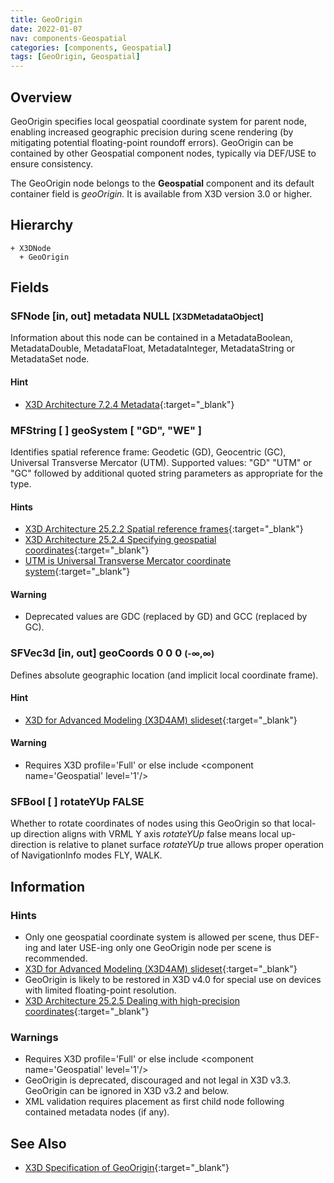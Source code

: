 ```yaml
---
title: GeoOrigin
date: 2022-01-07
nav: components-Geospatial
categories: [components, Geospatial]
tags: [GeoOrigin, Geospatial]
---
```

<style>
.post h3 {
  word-spacing: 0.2em;
}
</style>

## Overview

GeoOrigin specifies local geospatial coordinate system for parent node, enabling increased geographic precision during scene rendering (by mitigating potential floating-point roundoff errors). GeoOrigin can be contained by other Geospatial component nodes, typically via DEF/USE to ensure consistency.

The GeoOrigin node belongs to the **Geospatial** component and its default container field is *geoOrigin.* It is available from X3D version 3.0 or higher.

## Hierarchy

```
+ X3DNode
  + GeoOrigin
```

## Fields

### SFNode [in, out] **metadata** NULL <small>[X3DMetadataObject]</small>

Information about this node can be contained in a MetadataBoolean, MetadataDouble, MetadataFloat, MetadataInteger, MetadataString or MetadataSet node.

#### Hint

- [X3D Architecture 7.2.4 Metadata](https://www.web3d.org/specifications/X3Dv4Draft/ISO-IEC19775-1v4-CD1/Part01/components/core.html#Metadata){:target="_blank"}

### MFString [ ] **geoSystem** [ "GD", "WE" ]

Identifies spatial reference frame: Geodetic (GD), Geocentric (GC), Universal Transverse Mercator (UTM). Supported values: "GD" "UTM" or "GC" followed by additional quoted string parameters as appropriate for the type.

#### Hints

- [X3D Architecture 25.2.2 Spatial reference frames](https://www.web3d.org/specifications/X3Dv4Draft/ISO-IEC19775-1v4-CD1/Part01/components/geospatial.html#Spatialreferenceframes){:target="_blank"}
- [X3D Architecture 25.2.4 Specifying geospatial coordinates](https://www.web3d.org/specifications/X3Dv4Draft/ISO-IEC19775-1v4-CD1/Part01/components/geospatial.html#Specifyinggeospatialcoords){:target="_blank"}
- [UTM is Universal Transverse Mercator coordinate system](https://en.wikipedia.org/wiki/Universal_Transverse_Mercator_coordinate_system){:target="_blank"}

#### Warning

- Deprecated values are GDC (replaced by GD) and GCC (replaced by GC).

### SFVec3d [in, out] **geoCoords** 0 0 0 <small>(-∞,∞)</small>

Defines absolute geographic location (and implicit local coordinate frame).

#### Hint

- [X3D for Advanced Modeling (X3D4AM) slideset](https://x3dgraphics.com/slidesets/X3dForAdvancedModeling/GeospatialComponentX3dEarth.pdf){:target="_blank"}

#### Warning

- Requires X3D profile='Full' or else include \<component name='Geospatial' level='1'/\>

### SFBool [ ] **rotateYUp** FALSE

Whether to rotate coordinates of nodes using this GeoOrigin so that local-up direction aligns with VRML Y axis *rotateYUp* false means local up-direction is relative to planet surface *rotateYUp* true allows proper operation of NavigationInfo modes FLY, WALK.

## Information

### Hints

- Only one geospatial coordinate system is allowed per scene, thus DEF-ing and later USE-ing only one GeoOrigin node per scene is recommended.
- [X3D for Advanced Modeling (X3D4AM) slideset](https://x3dgraphics.com/slidesets/X3dForAdvancedModeling/GeospatialComponentX3dEarth.pdf){:target="_blank"}
- GeoOrigin is likely to be restored in X3D v4.0 for special use on devices with limited floating-point resolution.
- [X3D Architecture 25.2.5 Dealing with high-precision coordinates](https://www.web3d.org/specifications/X3Dv4Draft/ISO-IEC19775-1v4-CD1/Part01/components/geospatial.html#high-precisioncoords){:target="_blank"}

### Warnings

- Requires X3D profile='Full' or else include \<component name='Geospatial' level='1'/\>
- GeoOrigin is deprecated, discouraged and not legal in X3D v3.3. GeoOrigin can be ignored in X3D v3.2 and below.
- XML validation requires placement as first child node following contained metadata nodes (if any).

## See Also

- [X3D Specification of GeoOrigin](https://www.web3d.org/documents/specifications/19775-1/V4.0/Part01/components/geospatial.html#GeoOrigin){:target="_blank"}
